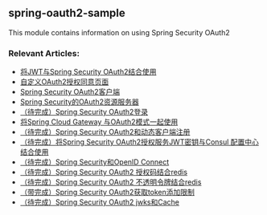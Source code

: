 ## spring-oauth2-sample

This module contains information on using Spring Security OAuth2

### Relevant Articles:

- [将JWT与Spring Security OAuth2结合使用]()
- [自定义OAuth2授权同意页面]()
- [Spring Security OAuth2客户端]()
- [Spring Security的OAuth2资源服务器]()
- [（待完成）Spring Security OAuth2登录]()
- [将Spring Cloud Gateway 与OAuth2模式一起使用]()
- [（待完成）Spring Security OAuth2和动态客户端注册]()
- [（待完成）将Spring Security OAuth2授权服务JWT密钥与Consul 配置中心结合使用]()
- [（待完成）Spring Security和OpenID Connect]()
- [（待完成）Spring Security OAuth2 授权码结合redis]()
- [（待完成）Spring Security OAuth2 不透明令牌结合redis]()
- [（带完成）Spring Security OAuth2获取token添加限制]()
- [（待完成）Spring Security OAuth2 jwks和Cache]()